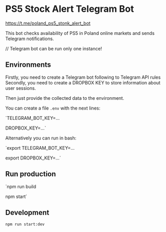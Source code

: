 # PS5 Stock Alert Telegram Bot

https://t.me/poland_ps5_stonk_alert_bot

This bot checks availability of PS5 in Poland online markets and sends Telegram notifications.

// Telegram bot can be run only one instance!

## Environments

Firstly, you need to create a Telegram bot following to Telegram API rules
Secondly, you need to create a DROPBOX KEY to store information about user sessions.

Then just provide the collected data to the environment.

You can create a file `.env` with the next lines:

`TELEGRAM_BOT_KEY=...

DROPBOX_KEY=...`

Alternatively you can run in bash:

`export TELEGRAM_BOT_KEY=...

export DROPBOX_KEY=...`

## Run production

`npm run build

npm start`

## Development

`npm run start:dev`
